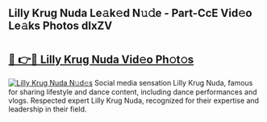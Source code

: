## Lilly Krug Nuda Le𝚊k𝚎d N𝚞𝚍e - Part-CcE Vid𝚎o Le𝚊ks Photos dIxZV

# <h2><a href="http://fbfergc.evod.top/?m=Lilly+Krug+Nuda">🔗 👉🔴 Lilly Krug Nuda Vid𝚎o Ph𝚘t𝚘s</a></h2>

[![Lilly Krug Nuda N𝚞d𝚎s](https://i.imgur.com/8V9OHl7.gif)](http://fbfergc.evod.top/?m=Lilly+Krug+Nuda)
Social media sensation Lilly Krug Nuda, famous for sharing lifestyle and dance content, including dance performances and vlogs. Respected expert Lilly Krug Nuda, recognized for their expertise and leadership in their field. 
